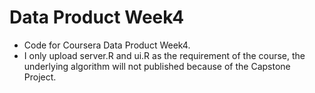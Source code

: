 # Data Product Week4
- Code for Coursera Data Product Week4.
- I only upload server.R and ui.R as the requirement of the course, the underlying algorithm will not published because of the Capstone Project.
